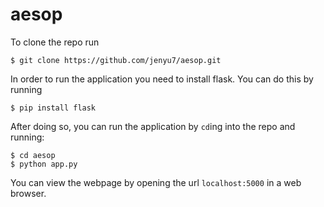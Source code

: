 # aesop

To clone the repo run

```$ git clone https://github.com/jenyu7/aesop.git```

In order to run the application you need to install flask. You can do this by running

```$ pip install flask```

After doing so, you can run the application by `cd`ing into the repo and running:

```
$ cd aesop
$ python app.py
```

You can view the webpage by opening the url `localhost:5000` in a web browser.
